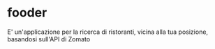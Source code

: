 # fooder
E' un'applicazione per la ricerca di ristoranti, vicina alla tua posizione, basandosi sull'API di Zomato
